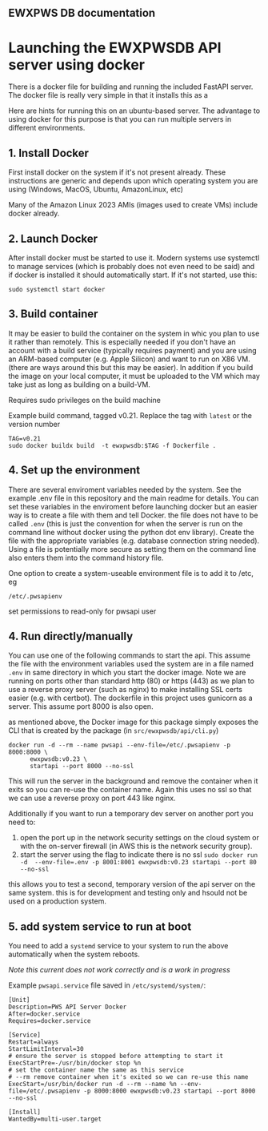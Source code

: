 ## EWXPWS DB documentation

# Launching the EWXPWSDB API server using docker

There is a docker file for building and running the included FastAPI server.  
The docker file is really very simple in that it installs this as a  

Here are hints for running this on an ubuntu-based server.   The advantage to 
using docker for this purpose is that you can run multiple servers in different
environments.  

## 1. Install Docker
First install docker on the system if it's not present already.   These
instructions are generic and depends upon which operating system you are 
using (Windows, MacOS, Ubuntu, AmazonLinux, etc)

Many of the Amazon Linux 2023 AMIs (images used to create VMs) include
docker already. 

## 2. Launch Docker

After install docker must be started to use it.  Modern systems use systemctl to
manage services (which is probably does not even need to be said) and if docker 
is installed it should automatically start.  If it's not started, use this:

`sudo systemctl start docker`

## 3. Build container

It may be easier to build the container on the system in whic you plan to use it
rather than remotely.    This is especially needed if you don't have an account
with a build service (typically requires payment) and you are using an 
ARM-based computer (e.g. Apple Silicon) and want to run on X86 VM.   
(there are ways around this but this may be easier).  In addition if you build
the image on your local computer, it must be uploaded to the VM which may 
take just as long as building on a build-VM. 

Requires sudo privileges on the build machine

Example build command, tagged v0.21. Replace the tag with `latest` or the 
version number

```
TAG=v0.21
sudo docker buildx build  -t ewxpwsdb:$TAG -f Dockerfile .
```

## 4. Set up the environment

There are several enviroment variables needed by the system. See the example
.env file in this repository and the main readme for details.   You can set
these variables in the enviroment before launching docker but an easier way is
to create a file with them and tell Docker.  the file does not have to be called
`.env` (this is just the convention for when the server is run on the command
line without docker using the python dot env library).  Create the file with the
appropriate variables (e.g. database connection string needed).   Using a file
is potentially more secure as setting them on the command line also enters them
into the command history file. 

One option to create a system-useable environment file is to add it to /etc, eg

`/etc/.pwsapienv`  

set permissions to read-only for pwsapi user

## 4. Run directly/manually

You can use one of the following commands to start the api.  This assume the
file with the environment variables used the system are in a file named `.env`
in same directory in which you start the docker image.   Note we are running on
ports other than standard http (80) or https (443) as we plan to use a reverse
proxy server (such as nginx) to make installing SSL certs easier (e.g. with
certbot).  The dockerfile in this project uses gunicorn as a server.   This
assume port 8000 is also open.   

as mentioned above, the Docker image for this package simply exposes the CLI
that is created by the package (in `src/ewxpwsdb/api/cli.py`)

```
docker run -d --rm --name pwsapi --env-file=/etc/.pwsapienv -p 8000:8000 \
      ewxpwsdb:v0.23 \
      startapi --port 8000 --no-ssl
```

This will run the server in the background and remove the container when it 
exits so you can re-use the container name.  Again this uses no ssl so that we
can use a reverse proxy on port 443 like nginx. 

Additionally if you want to run a temporary dev server on another port you need
to: 

1. open the port up in the network security settings on the cloud system or with
   the on-server firewall (in AWS this is the network security group).   
2. start the server using the flag to indicate there is no ssl 
   `sudo docker run -d  --env-file=.env -p 8001:8001 ewxpwsdb:v0.23 startapi --port 80 --no-ssl`

this allows you to test a second, temporary version of the api server on the
same system.  this is for development and testing only and hsould not be used on
a production system.  

## 5. add system service to run at boot

You need to add a `systemd` service to your system to run the above 
automatically when the system reboots.   

*Note this current does not work correctly and is a work in progress*


Example `pwsapi.service` file saved in `/etc/systemd/system/`:

```
[Unit]
Description=PWS API Server Docker
After=docker.service
Requires=docker.service

[Service]
Restart=always
StartLimitInterval=30
# ensure the server is stopped before attempting to start it
ExecStartPre=-/usr/bin/docker stop %n
# set the container name the same as this service
# --rm remove container when it's exited so we can re-use this name
ExecStart=/usr/bin/docker run -d --rm --name %n --env-file=/etc/.pwsapienv -p 8000:8000 ewxpwsdb:v0.23 startapi --port 8000 --no-ssl

[Install]
WantedBy=multi-user.target
```
